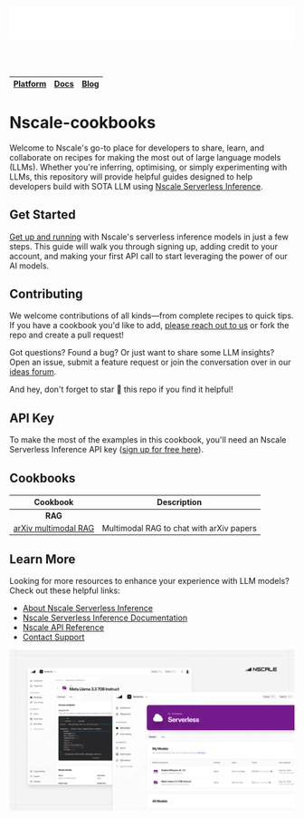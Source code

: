 <picture>
  <source media="(prefers-color-scheme: dark)" srcset="./images/nscale-white-logo.png">
  <source media="(prefers-color-scheme: light)" srcset="./images/nscale-black-logo.png">
  <img alt="nscale-logo" src="./images/nscale-white-logo.png">
</picture>

<br><br>

<div align="center">

| [Platform](https://console.nscale.com/auth/signup) | [Docs](https://docs.nscale.com/docs/getting-started/overview) | [Blog](https://www.nscale.com/blog) |
|:----------:|:-------------:|:-----------:|

</div>

# Nscale-cookbooks

Welcome to Nscale's go-to place for developers to share, learn, and collaborate on recipes for making the most out of large language models (LLMs). Whether you're inferring, optimising, or simply experimenting with LLMs, this repository will provide helpful guides designed to help developers build with SOTA LLM using [Nscale Serverless Inference](https://console.nscale.com/auth/signup).

## Get Started

[Get up and running](https://docs.nscale.com/docs/getting-started/quickstart) with Nscale's serverless inference models in just a few steps. This guide will walk you through signing up, adding credit to your account, and making your first API call to start leveraging the power of our AI models.

## Contributing

We welcome contributions of all kinds—from complete recipes to quick tips. If you have a cookbook you'd like to add, [please reach out to us](https://nscale.canny.io/ideas) or fork the repo and create a pull request!

Got questions? Found a bug? Or just want to share some LLM insights? Open an issue, submit a feature request or join the conversation over in our [ideas forum](https://nscale.canny.io/ideas).

And hey, don't forget to star 🌟 this repo if you find it helpful!

## API Key

To make the most of the examples in this cookbook, you'll need an Nscale Serverless Inference API key ([sign up for free here](https://console.nscale.com/auth/signup)).

## Cookbooks

<div align="center">

| Cookbook | Description |
|:----------:|:-------------:|
| **RAG** | |
| [arXiv multimodal RAG](https://github.com/nscaledev/nscale-cookbooks/blob/main/RAG/arxiv_multimodal_rag.ipynb) | Multimodal RAG to chat with arXiv papers |

</div>

## Learn More

Looking for more resources to enhance your experience with LLM models? Check out these helpful links:

- [About Nscale Serverless Inference](https://www.nscale.com/product/serverless)
- [Nscale Serverless Inference Documentation](https://docs.nscale.com/docs/getting-started/overview)
- [Nscale API Reference](https://docs.nscale.com/api-reference/inferencing/list-models)
- [Contact Support](help@nscale.com)

![Nscale Inference](./images/inference_service_nscale.png)
